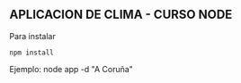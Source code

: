 

## APLICACION DE CLIMA - CURSO NODE

Para instalar

```npm install```

Ejemplo:
node app -d "A Coruña"